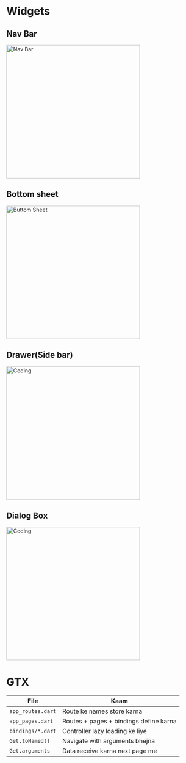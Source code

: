 # Widgets

## Nav Bar
<img  alt="Nav Bar" width ="350" src ="https://i.ytimg.com/vi/MoCMM0u4oGY/maxresdefault.jpg">

## Bottom sheet
<img  alt="Buttom Sheet" width ="350" src ="https://i.ytimg.com/vi/2hKSbiEcqoo/maxresdefault.jpg">

## Drawer(Side bar)
<img  alt="Coding" width ="350" src ="https://img.youtube.com/vi/17FLO6uHhHU/maxresdefault.jpg">


## Dialog Box
<img  alt="Coding" width ="350" src ="https://blogger.googleusercontent.com/img/b/R29vZ2xl/AVvXsEhXqZcB3d82YM3cFX6ZD9EzmH1rODFJVOx2A9sOoWp1HK0h7fJDaELBD4qB7MClAqZVSNor-7VGMMBJTddDVS44jmX4mYT3jYS5oPvtKTDBbQoNyDiR-QR01CrTuC_Gvd5ImciXUTzEDDami2WYPbJZt-uRYX-u9A4xA0Ur6oOm4NhqSHcuTzMDtZXB/s1280/dialog.jpg">



# GTX 
| File              | Kaam                                   |
| ----------------- | -------------------------------------- |
| `app_routes.dart` | Route ke names store karna             |
| `app_pages.dart`  | Routes + pages + bindings define karna |
| `bindings/*.dart` | Controller lazy loading ke liye        |
| `Get.toNamed()`   | Navigate with arguments bhejna         |
| `Get.arguments`   | Data receive karna next page me        |
